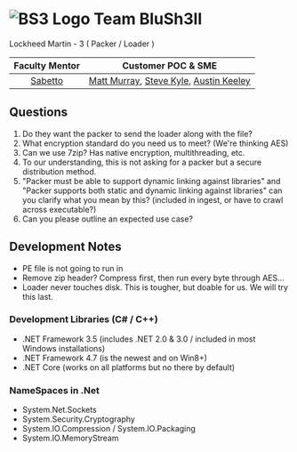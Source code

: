 # ![BS3 Logo](https://github.com/Buckaroo9/BluSh3ll/Content/blue_shell_64.jpg "BS3 Logo") Team BluSh3ll
Lockheed Martin - 3 ( Packer / Loader )

| Faculty Mentor              | Customer POC & SME |
| :-------------------------: |:------------------:|
| [Sabetto](mailto:rsabetto@gmu.edu) | [Matt Murray](mailto:matthew.m.murray@lmco.com), [Steve Kyle](mailto:steven.t.kyle@lmco.com), [Austin Keeley](mailto:austin.t.keeley@lmco.com) |

## Questions
1. Do they want the packer to send the loader along with the file?
2. What encryption standard do you need us to meet? (We're thinking AES)
3. Can we use 7zip? Has native encryption, multithreading, etc.
4. To our understanding, this is not asking for a packer but a secure distribution method.
5. "Packer must be able to support dynamic linking against libraries" and "Packer supports both static and dynamic linking against libraries" can you clarify what you mean by this? (included in ingest, or have to crawl across executable?)
6. Can you please outline an expected use case?

## Development Notes
- PE file is not going to run in
- Remove zip header?  Compress first, then run every byte through AES...
- Loader never touches disk.  This is tougher, but doable for us. We will try this last.

### Development Libraries (C# / C++)
- .NET Framework 3.5 (includes .NET 2.0 & 3.0 / included in most Windows installations)
- .NET Framework 4.7 (is the newest and on Win8+)
- .NET Core (works on all platforms but no there by default)
 
### NameSpaces in .Net
- System.Net.Sockets
- System.Security.Cryptography
- System.IO.Compression / System.IO.Packaging
- System.IO.MemoryStream
